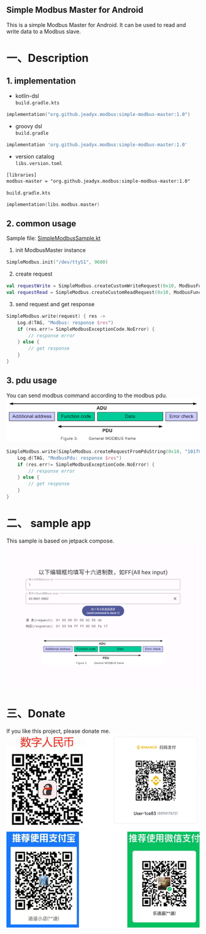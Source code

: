 Simple Modbus Master for Android  
---
This is a simple Modbus Master for Android. It can be used to read and write data to a Modbus slave.  

# 一、Description  
## 1. implementation  
* kotlin-dsl  
`build.gradle.kts`  
```kotlin
implementation("org.github.jeadyx.modbus:simple-modbus-master:1.0")
```

* groovy dsl  
`build.gradle`  
```groovy
implementation 'org.github.jeadyx.modbus:simple-modbus-master:1.0'
```

* version catalog  
`libs.version.toml`  
```text
[libraries]
modbus-master = "org.github.jeadyx.modbus:simple-modbus-master:1.0"
```
`build.gradle.kts`  
```kotlin
implementation(libs.modbus.master)
```

## 2. common usage  
Sample file: [SimpleModbusSample.kt](app/src/main/java/com/jeady/simplemodbusmaster/ui/modbus/SimpleModbusSample.kt)  
1. init ModbusMaster instance  
```kotlin
SimpleModbus.init("/dev/ttyS1", 9600)
```

2. create request  
```kotlin
val requestWrite = SimpleModbus.createCustomWriteRequest(0x10, ModbusFunctionCode.WriteMultipleRegisters.value, 0x1F00, ShortArray(2).apply { fill(0xffff.toShort()) })
val requestRead = SimpleModbus.createCustomReadRequest(0x10, ModbusFunctionCode.ReadHoldingRegisters.value, 0x1F00, 2)
```

3. send request and get response  
```kotlin
SimpleModbus.write(request) { res ->
    Log.d(TAG, "Modbus: response $res")
    if (res.err!= SimpleModbusExceptionCode.NoError) {
        // response error
    } else {
        // get response
    }
}
```

## 3. pdu usage  
You can send modbus command according to the modbus pdu.
![pdu.png](app/src/main/res/drawable/pdu.png)
```kotlin
SimpleModbus.write(SimpleModbus.createRequestFromPduString(0x10, "101f0000020001000F")){ res->
    Log.d(TAG, "ModbusPdu: response $res")
    if (res.err!= SimpleModbusExceptionCode.NoError) {
        // response error
    } else {
        // get response
    }
}
```

# 二、 sample app
This sample is based on jetpack compose.
![Sample Modbus](imgs/sample.png)

# 三、Donate
If you like this project, please donate me.
![Donate](imgs/donate.png)